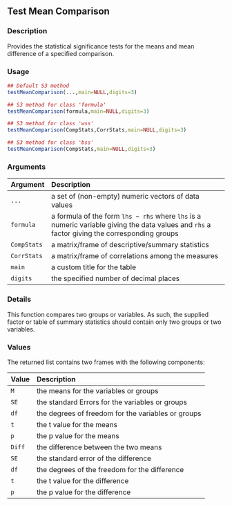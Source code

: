 ## Test Mean Comparison

### Description

Provides the statistical significance tests for the means and mean difference of a specified comparison.

### Usage

```r
## Default S3 method
testMeanComparison(...,main=NULL,digits=3)

## S3 method for class 'formula'
testMeanComparison(formula,main=NULL,digits=3)

## S3 method for class 'wss'
testMeanComparison(CompStats,CorrStats,main=NULL,digits=3)

## S3 method for class 'bss'
testMeanComparison(CompStats,main=NULL,digits=3)
```

### Arguments

Argument | Description
:-- | :--
```...``` | a set of (non-empty) numeric vectors of data values
```formula``` | a formula of the form `lhs ~ rhs` where `lhs` is a numeric variable giving the data values and `rhs` a factor giving the corresponding groups
```CompStats``` | a matrix/frame of descriptive/summary statistics
```CorrStats``` | a matrix/frame of correlations among the measures
```main``` | a custom title for the table
```digits``` | the specified number of decimal places

### Details

This function compares two groups or variables. As such, the supplied factor or table of summary statistics should contain only two groups or two variables.

### Values

The returned list contains two frames with the following components:

Value | Description
:-- | :--
```M``` | the means for the variables or groups
```SE``` | the standard Errors for the variables or groups
```df``` | the degrees of freedom for the variables or groups
```t``` | the t value for the means
```p``` | the p value for the means
```Diff``` | the difference between the two means
```SE``` | the standard error of the difference
```df``` | the degrees of the freedom for the difference
```t``` | the t value for the difference
```p``` | the p value for the difference
